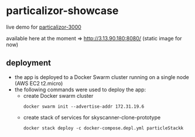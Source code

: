 # particalizor-showcase
live demo for [particalizor-3000](https://github.com/ArtemAlagizov/particalizor-3000)

available here at the moment => http://3.13.90.180:8080/ (static image for now)

## deployment
* the app is deployed to a Docker Swarm cluster running on a single node (AWS EC2 t2.micro)
* the following commands were used to deploy the app:
  * create Docker swarm cluster
    ```
    docker swarm init --advertise-addr 172.31.19.6
    ```
  * create stack of services for skyscanner-clone-prototype
    ```
    docker stack deploy -c docker-compose.depl.yml particleStackk
    ```
